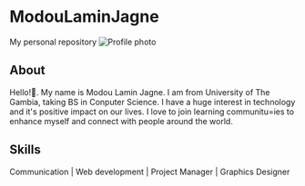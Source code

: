 # ModouLaminJagne
My personal repository
![Profile photo](https://github.com/Modou-Lamin-Jagne/ModouLaminJagne/assets/141940409/b759e7b0-032d-4f6a-9560-4bfb23d70086)
## About
Hello!👋. My name is Modou Lamin Jagne. I am from University of The Gambia, taking BS in Conputer Science.
I have a huge interest in technology and it's positive impact on our lives.
I love to join learning communitu=ies to enhance myself and connect with people around the world.
## Skills
Communication | Web development | Project Manager | Graphics Designer
